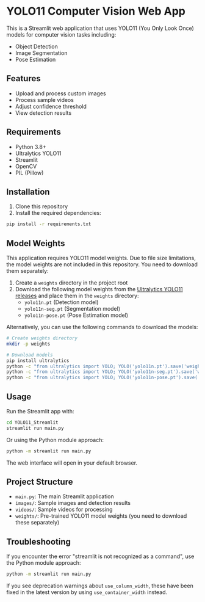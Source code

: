 # YOLO11 Computer Vision Web App

This is a Streamlit web application that uses YOLO11 (You Only Look Once) models for computer vision tasks including:
- Object Detection
- Image Segmentation
- Pose Estimation

## Features

- Upload and process custom images
- Process sample videos
- Adjust confidence threshold
- View detection results

## Requirements

- Python 3.8+
- Ultralytics YOLO11
- Streamlit
- OpenCV
- PIL (Pillow)

## Installation

1. Clone this repository
2. Install the required dependencies:

```bash
pip install -r requirements.txt
```

## Model Weights

This application requires YOLO11 model weights. Due to file size limitations, the model weights are not included in this repository. You need to download them separately:

1. Create a `weights` directory in the project root
2. Download the following model weights from the [Ultralytics YOLO11 releases](https://github.com/ultralytics/ultralytics/releases) and place them in the `weights` directory:
   - `yolo11n.pt` (Detection model)
   - `yolo11n-seg.pt` (Segmentation model)
   - `yolo11n-pose.pt` (Pose Estimation model)

Alternatively, you can use the following commands to download the models:

```bash
# Create weights directory
mkdir -p weights

# Download models
pip install ultralytics
python -c "from ultralytics import YOLO; YOLO('yolo11n.pt').save('weights/yolo11n.pt')"
python -c "from ultralytics import YOLO; YOLO('yolo11n-seg.pt').save('weights/yolo11n-seg.pt')"
python -c "from ultralytics import YOLO; YOLO('yolo11n-pose.pt').save('weights/yolo11n-pose.pt')"
```

## Usage

Run the Streamlit app with:

```bash
cd YOLO11_Streamlit
streamlit run main.py
```

Or using the Python module approach:

```bash
python -m streamlit run main.py
```

The web interface will open in your default browser.

## Project Structure

- `main.py`: The main Streamlit application
- `images/`: Sample images and detection results
- `videos/`: Sample videos for processing
- `weights/`: Pre-trained YOLO11 model weights (you need to download these separately)

## Troubleshooting

If you encounter the error "streamlit is not recognized as a command", use the Python module approach:

```bash
python -m streamlit run main.py
```

If you see deprecation warnings about `use_column_width`, these have been fixed in the latest version by using `use_container_width` instead.